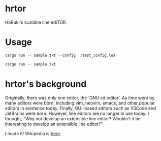 # hrtor
HaRuki's scalable line ediTOR.

# Usage
```rust
cargo run -- sample.txt --config ./test_config.lua
```

```rust
cargo run -- sample.txt
```

# hrtor's background
Originally, there was only one editor, the 'GNU ed editor'. As time went by, many editors were born, including vim, neovim, emacs, and other popular editors in existence today. Finally, GUI-based editors such as VSCode and JetBrains were born. However, line editors are no longer in use today. I thought, "Why not develop an extensible line editor? Wouldn't it be interesting to develop an extensible line editor?"

I made it!
Wikipedia is [here](https://github.com/haruki7049/hrtor/wiki).
